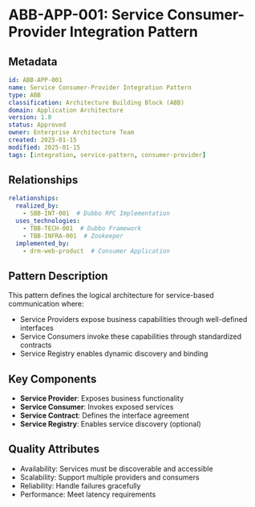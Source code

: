 # ABB-APP-001: Service Consumer-Provider Integration Pattern

## Metadata
```yaml
id: ABB-APP-001
name: Service Consumer-Provider Integration Pattern
type: ABB
classification: Architecture Building Block (ABB)
domain: Application Architecture
version: 1.0
status: Approved
owner: Enterprise Architecture Team
created: 2025-01-15
modified: 2025-01-15
tags: [integration, service-pattern, consumer-provider]
```
## Relationships
```yaml
relationships:
  realized_by:
    - SBB-INT-001  # Dubbo RPC Implementation
  uses_technologies:
    - TBB-TECH-001  # Dubbo Framework
    - TBB-INFRA-001  # Zookeeper
  implemented_by:
    - drm-web-product  # Consumer Application
```


## Pattern Description
This pattern defines the logical architecture for service-based communication where:
- Service Providers expose business capabilities through well-defined interfaces
- Service Consumers invoke these capabilities through standardized contracts
- Service Registry enables dynamic discovery and binding

## Key Components
- **Service Provider**: Exposes business functionality
- **Service Consumer**: Invokes exposed services
- **Service Contract**: Defines the interface agreement
- **Service Registry**: Enables service discovery (optional)

## Quality Attributes
- Availability: Services must be discoverable and accessible
- Scalability: Support multiple providers and consumers
- Reliability: Handle failures gracefully
- Performance: Meet latency requirements
